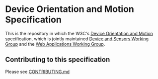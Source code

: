 # Device Orientation and Motion Specification

This is the repository in which the W3C's [Device Orientation and Motion](https://www.w3.org/TR/orientation-event/) specification, which is jointly maintained [Device and Sensors Working Group](https://www.w3.org/groups/wg/das/) and the [Web Applications Working Group](https://www.w3.org/groups/wg/webapps/).

## Contributing to this specification

Please see [CONTRIBUTING.md](CONTRIBUTING.md)
